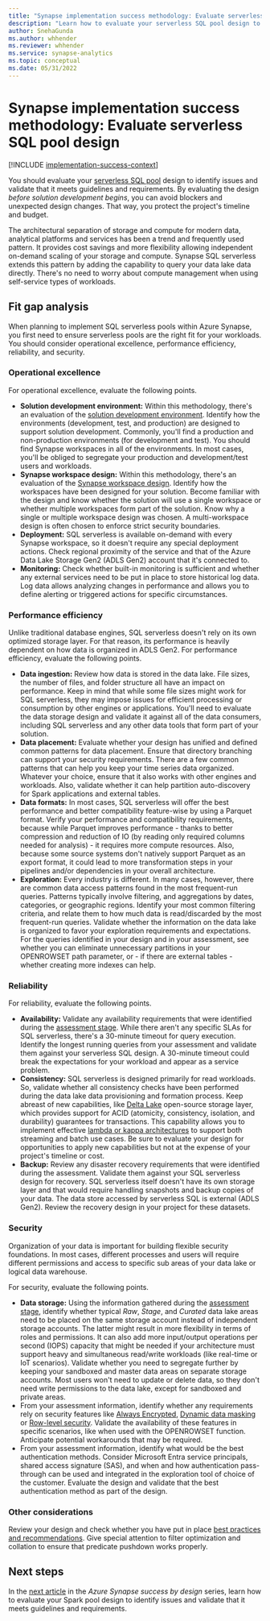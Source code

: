 ```yaml
---
title: "Synapse implementation success methodology: Evaluate serverless SQL pool design"
description: "Learn how to evaluate your serverless SQL pool design to identify issues and validate that it meets guidelines and requirements."
author: SnehaGunda
ms.author: whhender
ms.reviewer: whhender
ms.service: synapse-analytics
ms.topic: conceptual
ms.date: 05/31/2022
---
```


# Synapse implementation success methodology: Evaluate serverless SQL pool design

[!INCLUDE [implementation-success-context](includes/implementation-success-context.md)]

You should evaluate your [serverless SQL pool](../sql/on-demand-workspace-overview.md) design to identify issues and validate that it meets guidelines and requirements. By evaluating the design *before solution development begins*, you can avoid blockers and unexpected design changes. That way, you protect the project's timeline and budget.

The architectural separation of storage and compute for modern data, analytical platforms and services has been a trend and frequently used pattern. It provides cost savings and more flexibility allowing independent on-demand scaling of your storage and compute. Synapse SQL serverless extends this pattern by adding the capability to query your data lake data directly. There's no need to worry about compute management when using self-service types of workloads.

## Fit gap analysis

When planning to implement SQL serverless pools within Azure Synapse, you first need to ensure serverless pools are the right fit for your workloads. You should consider operational excellence, performance efficiency, reliability, and security.

### Operational excellence

For operational excellence, evaluate the following points.

- **Solution development environment:** Within this methodology, there's an evaluation of the [solution development environment](implementation-success-evaluate-solution-development-environment-design.md). Identify how the environments (development, test, and production) are designed to support solution development. Commonly, you'll find a production and non-production environments (for development and test). You should find Synapse workspaces in all of the environments. In most cases, you'll be obliged to segregate your production and development/test users and workloads.
- **Synapse workspace design:** Within this methodology, there's an evaluation of the [Synapse workspace design](implementation-success-evaluate-workspace-design.md). Identify how the workspaces have been designed for your solution. Become familiar with the design and know whether the solution will use a single workspace or whether multiple workspaces form part of the solution. Know why a single or multiple workspace design was chosen. A multi-workspace design is often chosen to enforce strict security boundaries.
- **Deployment:** SQL serverless is available on-demand with every Synapse workspace, so it doesn't require any special deployment actions. Check regional proximity of the service and that of the Azure Data Lake Storage Gen2 (ADLS Gen2) account that it's connected to.
- **Monitoring:** Check whether built-in monitoring is sufficient and whether any external services need to be put in place to store historical log data. Log data allows analyzing changes in performance and allows you to define alerting or triggered actions for specific circumstances.

### Performance efficiency

Unlike traditional database engines, SQL serverless doesn't rely on its own optimized storage layer. For that reason, its performance is heavily dependent on how data is organized in ADLS Gen2. For performance efficiency, evaluate the following points.

- **Data ingestion:** Review how data is stored in the data lake. File sizes, the number of files, and folder structure all have an impact on performance. Keep in mind that while some file sizes might work for SQL serverless, they may impose issues for efficient processing or consumption by other engines or applications. You'll need to evaluate the data storage design and validate it against all of the data consumers, including SQL serverless and any other data tools that form part of your solution.
- **Data placement:** Evaluate whether your design has unified and defined common patterns for data placement. Ensure that directory branching can support your security requirements. There are a few common patterns that can help you keep your time series data organized. Whatever your choice, ensure that it also works with other engines and workloads. Also, validate whether it can help partition auto-discovery for Spark applications and external tables.
- **Data formats:** In most cases, SQL serverless will offer the best performance and better compatibility feature-wise by using a Parquet format. Verify your performance and compatibility requirements, because while Parquet improves performance - thanks to better compression and reduction of IO (by reading only required columns needed for analysis) - it requires more compute resources. Also, because some source systems don't natively support Parquet as an export format, it could lead to more transformation steps in your pipelines and/or dependencies in your overall architecture.
- **Exploration:** Every industry is different. In many cases, however, there are common data access patterns found in the most frequent-run queries. Patterns typically involve filtering, and aggregations by dates, categories, or geographic regions. Identify your most common filtering criteria, and relate them to how much data is read/discarded by the most frequent-run queries. Validate whether the information on the data lake is organized to favor your exploration requirements and expectations. For the queries identified in your design and in your assessment, see whether you can eliminate unnecessary partitions in your OPENROWSET path parameter, or - if there are external tables - whether creating more indexes can help.

### Reliability

For reliability, evaluate the following points.

- **Availability:** Validate any availability requirements that were identified during the [assessment stage](implementation-success-assess-environment.md). While there aren't any specific SLAs for SQL serverless, there's a 30-minute timeout for query execution. Identify the longest running queries from your assessment and validate them against your serverless SQL design. A 30-minute timeout could break the expectations for your workload and appear as a service problem.
- **Consistency:** SQL serverless is designed primarily for read workloads. So, validate whether all consistency checks have been performed during the data lake data provisioning and formation process. Keep abreast of new capabilities, like [Delta Lake](../spark/apache-spark-what-is-delta-lake.md) open-source storage layer, which provides support for ACID (atomicity, consistency, isolation, and durability) guarantees for transactions. This capability allows you to implement effective [lambda or kappa architectures](/azure/architecture/data-guide/big-data/) to support both streaming and batch use cases. Be sure to evaluate your design for opportunities to apply new capabilities but not at the expense of your project's timeline or cost.
- **Backup:** Review any disaster recovery requirements that were identified during the assessment. Validate them against your SQL serverless design for recovery. SQL serverless itself doesn't have its own storage layer and that would require handling snapshots and backup copies of your data. The data store accessed by serverless SQL is external (ADLS Gen2). Review the recovery design in your project for these datasets.

### Security

Organization of your data is important for building flexible security foundations. In most cases, different processes and users will require different permissions and access to specific sub areas of your data lake or logical data warehouse.

For security, evaluate the following points.

- **Data storage:** Using the information gathered during the [assessment stage](implementation-success-assess-environment.md), identify whether typical *Raw*, *Stage*, and *Curated* data lake areas need to be placed on the same storage account instead of independent storage accounts. The latter might result in more flexibility in terms of roles and permissions. It can also add more input/output operations per second (IOPS) capacity that might be needed if your architecture must support heavy and simultaneous read/write workloads (like real-time or IoT scenarios). Validate whether you need to segregate further by keeping your sandboxed and master data areas on separate storage accounts. Most users won't need to update or delete data, so they don't need write permissions to the data lake, except for sandboxed and private areas.
- From your assessment information, identify whether any requirements rely on security features like [Always Encrypted](/sql/relational-databases/security/encryption/always-encrypted-database-engine?view=sql-server-ver15&viewFallbackFrom=azure-sqldw-latest&preserve-view=true), [Dynamic data masking](/azure/azure-sql/database/dynamic-data-masking-overview?view=azuresql&preserve-view=true) or [Row-level security](/sql/relational-databases/security/row-level-security?view=azure-sqldw-latest&preserve-view=true). Validate the availability of these features in specific scenarios, like when used with the OPENROWSET function. Anticipate potential workarounds that may be required.
- From your assessment information, identify what would be the best authentication methods. Consider Microsoft Entra service principals, shared access signature (SAS), and when and how authentication pass-through can be used and integrated in the exploration tool of choice of the customer. Evaluate the design and validate that the best authentication method as part of the design.

### Other considerations

Review your design and check whether you have put in place [best practices and recommendations](../sql/best-practices-serverless-sql-pool.md). Give special attention to filter optimization and collation to ensure that predicate pushdown works properly.

## Next steps

In the [next article](implementation-success-evaluate-spark-pool-design.md) in the *Azure Synapse success by design* series, learn how to evaluate your Spark pool design to identify issues and validate that it meets guidelines and requirements.
